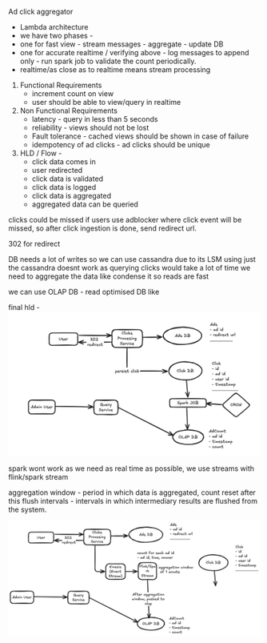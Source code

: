 Ad click aggregator

- Lambda architecture
- we have two phases -
- one for fast view - stream messages - aggregate - update DB
- one for accurate realtime / verifying above - log messages to append only - run spark job to validate the count periodically.
- realtime/as close as to realtime means stream processing



1. Functional Requirements
    - increment count on view
    - user should be able to view/query in realtime
2. Non Functional Requirements
    - latency - query in less than 5 seconds
    - reliability - views should not be lost
    - Fault tolerance - cached views should be shown in case of failure
    - idempotency of ad clicks - ad clicks should be unique
3. HLD / Flow -
    - click data comes in
    - user redirected
    - click data is validated
    - click data is logged
    - click data is aggregated
    - aggregated data can be queried

clicks could be missed if users use adblocker where click event will be missed, so after click ingestion is done, send redirect url. 

302 for redirect

DB needs a lot of writes so we can use cassandra due to its LSM 
using just the cassandra doesnt work as querying clicks would take a lot of time
we need to aggregate the data like condense it so reads are fast

we can use OLAP DB - read optimised DB like 

final hld - 
![img](https://github.com/iamfuckingsuhas/sysdesignnotes/blob/main/Assets/adcounterprima.png)


spark wont work as we need as real time as possible, we use streams with flink/spark stream

aggregation window - period in which data is aggregated, count reset after this
flush intervals - intervals in which intermediary results are flushed from the system.

![img](https://github.com/iamfuckingsuhas/sysdesignnotes/blob/main/Assets/adclickaggregatorsecond.png)


